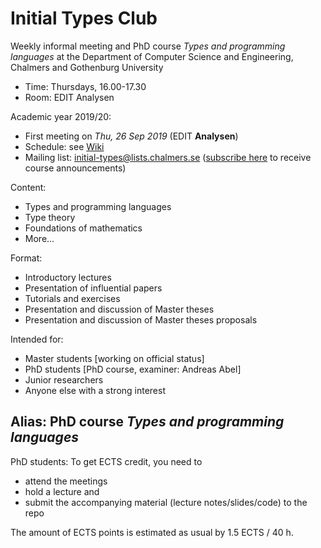 # Initial Types Club

Weekly informal meeting and PhD course _Types and programming languages_ at the Department of Computer Science and Engineering, Chalmers and Gothenburg University

- Time: Thursdays, 16.00-17.30
- Room: EDIT Analysen

Academic year 2019/20:

- First meeting on _Thu, 26 Sep 2019_ (EDIT __Analysen__)
- Schedule: see [Wiki](https://github.com/InitialTypes/Club/wiki)
- Mailing list: <initial-types@lists.chalmers.se> ([subscribe here](https://lists.chalmers.se/mailman/listinfo/initial-types)  to receive course announcements)

Content:
- Types and programming languages
- Type theory
- Foundations of mathematics
- More...

Format:
- Introductory lectures
- Presentation of influential papers
- Tutorials and exercises
- Presentation and discussion of Master theses
- Presentation and discussion of Master theses proposals

Intended for:
- Master students [working on official status]
- PhD students [PhD course, examiner: Andreas Abel]
- Junior researchers
- Anyone else with a strong interest

## Alias: PhD course _Types and programming languages_

PhD students: To get ECTS credit, you need to
- attend the meetings
- hold a lecture and
- submit the accompanying material (lecture notes/slides/code) to the repo

The amount of ECTS points is estimated as usual by 1.5 ECTS / 40 h.
